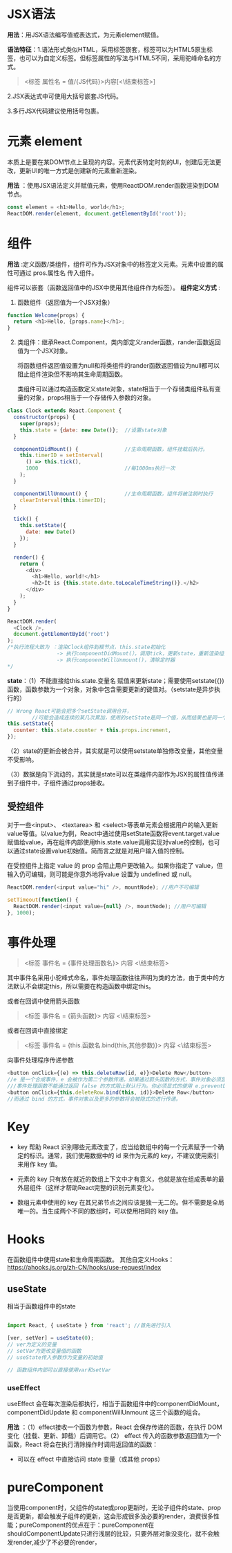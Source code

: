 # JSX语法
__用法__：用JSX语法编写值或表达式，为元素element赋值。

__语法特征__：1.语法形式类似HTML，采用标签嵌套，标签可以为HTML5原生标签，也可以为自定义标签。但标签属性的写法与HTML5不同，采用驼峰命名的方式。
> <标签 属性名 = 值/{JS代码}>内容\[<\结束标签>\]

2.JSX表达式中可使用大括号嵌套JS代码。

3.多行JSX代码建议使用括号包裹。

# 元素 element
本质上是要在某DOM节点上呈现的内容。元素代表特定时刻的UI，创建后无法更改，更新UI的唯一方式是创建新的元素重新渲染。

__用法__ ：使用JSX语法定义并赋值元素，使用ReactDOM.render函数渲染到DOM节点。
```js
const element = <h1>Hello, world</h1>;
ReactDOM.render(element, document.getElementById('root'));
```

# 组件

__用法__ :定义函数/类组件，组件可作为JSX对象中的标签定义元素。元素中设置的属性可通过 pros.属性名 传入组件。

组件可以嵌套（函数返回值中的JSX中使用其他组件作为标签）。
__组件定义方式__ :
1. 函数组件（返回值为一个JSX对象）
```js
function Welcome(props) {
  return <h1>Hello, {props.name}</h1>;
}
```
2. 类组件：继承React.Component，类内部定义rander函数，rander函数返回值为一个JSX对象。

    将函数组件返回值设置为null和将类组件的rander函数返回值设为null都可以阻止组件渲染但不影响其生命周期函数。

    类组件可以通过构造函数定义state对象，state相当于一个存储类组件私有变量的对象，props相当于一个存储传入参数的对象。

```js
class Clock extends React.Component {
  constructor(props) {
    super(props);
    this.state = {date: new Date()};  //设置state对象
  }

  componentDidMount() {               //生命周期函数，组件挂载后执行。
    this.timerID = setInterval(
      () => this.tick(),
      1000                            //每1000ms执行一次
    );
  }

  componentWillUnmount() {            //生命周期函数，组件将被注销时执行
    clearInterval(this.timerID);
  }

  tick() {
    this.setState({
      date: new Date()
    });
  }

  render() {
    return (
      <div>
        <h1>Hello, world!</h1>
        <h2>It is {this.state.date.toLocaleTimeString()}.</h2>
      </div>
    );
  }
}

ReactDOM.render(
  <Clock />,
  document.getElementById('root')
);
/*执行流程大致为 ：渲染Clock组件到根节点，this.state初始化 
                -> 执行componentDidMount(），调用tick，更新state，重新渲染组件
                -> 执行componentWillUnmount()，清除定时器
*/
```
__state__：（1）不能直接给this.state.变量名 赋值来更新state；需要使用setstate({})函数，函数参数为一个对象，对象中包含需要更新的键值对。（setstate是异步执行的）
```js
// Wrong React可能会把多个setState调用合并，
        //可能会造成连续的某几次累加，使用的setState是同一个值，从而结果也是同一个值。
this.setState({
  counter: this.state.counter + this.props.increment,
});
```
（2）state的更新会被合并，其实就是可以使用setstate单独修改变量，其他变量不受影响。

（3）数据是向下流动的，其实就是state可以在类组件内部作为JSX的属性值传递到子组件中，子组件通过props接收。
## 受控组件

对于一些\<input>、 \<textarea> 和 \<select>等表单元素会根据用户的输入更新value等值。以value为例，React中通过使用setState函数将event.target.value赋值给value，再在组件内部使用this.state.value调用实现对value的控制，也可以通过state设置value初始值。简而言之就是对用户输入值的控制。

在受控组件上指定 value 的 prop 会阻止用户更改输入。如果你指定了 value，但输入仍可编辑，则可能是你意外地将value 设置为 undefined 或 null。

```js
ReactDOM.render(<input value="hi" />, mountNode); //用户不可编辑

setTimeout(function() {
  ReactDOM.render(<input value={null} />, mountNode); //用户可编辑
}, 1000);
```

# 事件处理
> <标签 事件名 = {事件处理函数名}> 内容 <\结束标签>

其中事件名采用小驼峰式命名，事件处理函数往往声明为类的方法，由于类中的方法默认不会绑定this，所以需要在构造函数中绑定this。

或者在回调中使用箭头函数
> <标签 事件名 = {箭头函数}> 内容 <\结束标签>

或者在回调中直接绑定
> <标签 事件名 = {this.函数名.bind(this,其他参数)}> 内容 <\结束标签>

向事件处理程序传递参数

```js
<button onClick={(e) => this.deleteRow(id, e)}>Delete Row</button>
//e 是一个合成事件，e 会被作为第二个参数传递。如果通过箭头函数的方式，事件对象必须显式的进行传递。
///事件处理函数不能通过返回 false 的方式阻止默认行为。你必须显式的使用 e.preventDefault。
<button onClick={this.deleteRow.bind(this, id)}>Delete Row</button>
//而通过 bind 的方式，事件对象以及更多的参数将会被隐式的进行传递。
```

# Key

- key 帮助 React 识别哪些元素改变了，应当给数组中的每一个元素赋予一个确定的标识。通常，我们使用数据中的 id 来作为元素的 key，不建议使用索引来用作 key 值。

- 元素的 key 只有放在就近的数组上下文中才有意义，也就是放在组成表单的最外层组件（这样才帮助React完整的识别元素变化）。

- 数组元素中使用的 key 在其兄弟节点之间应该是独一无二的。但不需要是全局唯一的。当生成两个不同的数组时，可以使用相同的 key 值。

# Hooks
在函数组件中使用state和生命周期函数。
其他自定义Hooks：https://ahooks.js.org/zh-CN/hooks/use-request/index
## useState
相当于函数组件中的state
```js

import React, { useState } from 'react'; //首先进行引入

[ver, setVer] = useState(0);
// ver为定义的变量
// setVar为更改变量值的函数
// useState传入参数作为变量的初始值

// 函数组件内部可以直接使用var和setVar
```


### useEffect
useEffect 会在每次渲染后都执行，相当于函数组件中的componentDidMount，componentDidUpdate 和 componentWillUnmount 这三个函数的组合。

__用法__ ：（1）effect接收一个函数为参数，React 会保存传递的函数，在执行 DOM 变化（挂载、更新、卸载）后调用它。（2） effect 传入的函数参数返回值为一个函数，React 将会在执行清除操作时调用返回值的函数：
- 可以在 effect 中直接访问 state 变量（或其他 props）

# pureComponent
当使用component时，父组件的state或prop更新时，无论子组件的state、prop是否更新，都会触发子组件的更新，这会形成很多没必要的render，浪费很多性能；pureComponent的优点在于：pureComponent在shouldComponentUpdate只进行浅层的比较，只要外层对象没变化，就不会触发render,减少了不必要的render，
